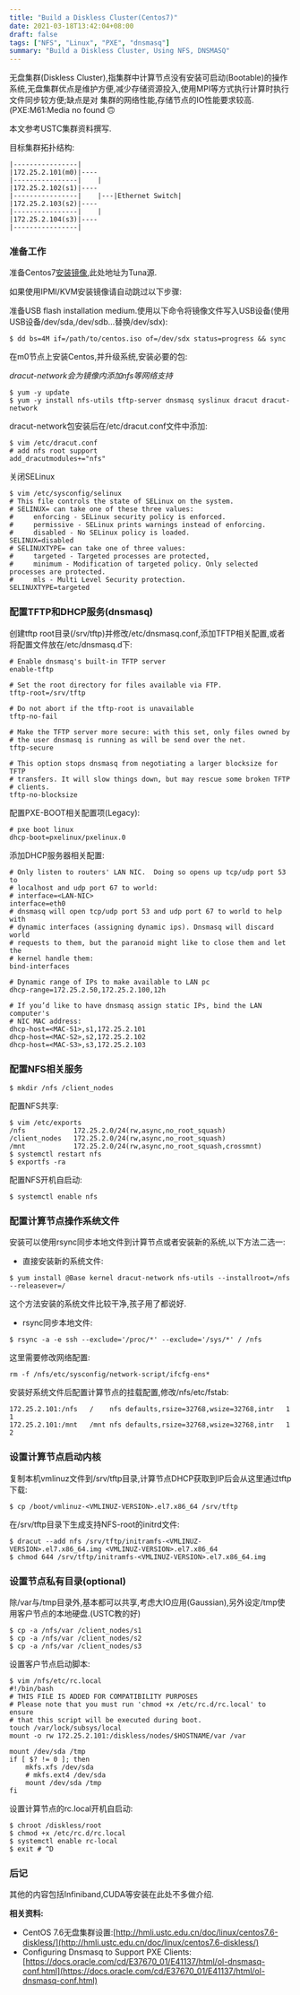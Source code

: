 ```yaml
---
title: "Build a Diskless Cluster(Centos7)"
date: 2021-03-18T13:42:04+08:00
draft: false
tags: ["NFS", "Linux", "PXE", "dnsmasq"]
summary: "Build a Diskless Cluster, Using NFS, DNSMASQ"
---
```


无盘集群(Diskless Cluster),指集群中计算节点没有安装可启动(Bootable)的操作系统,无盘集群优点是维护方便,减少存储资源投入,使用MPI等方式执行计算时执行文件同步较方便;缺点是对
集群的网络性能,存储节点的IO性能要求较高.(PXE:M61:Media no found :upside_down_face:

本文参考USTC集群资料撰写.

目标集群拓扑结构:
```
|----------------|
|172.25.2.101(m0)|----
|----------------|    |
|172.25.2.102(s1)|----
|----------------|    |---|Ethernet Switch| 
|172.25.2.103(s2)|----
|----------------|    |
|172.25.2.104(s3)|----
|----------------|
```

### 准备工作

准备Centos7[安装镜像](https://mirrors.tuna.tsinghua.edu.cn/centos/7.9.2009/isos/x86_64/CentOS-7-x86_64-Minimal-2009.iso),此处地址为Tuna源.

如果使用IPMI/KVM安装镜像请自动跳过以下步骤:

准备USB flash installation medium.使用以下命令将镜像文件写入USB设备(使用USB设备/dev/sda,/dev/sdb...替换/dev/sdx):

``` shell
$ dd bs=4M if=/path/to/centos.iso of=/dev/sdx status=progress && sync
```
在m0节点上安装Centos,并升级系统,安装必要的包:

*dracut-network会为镜像内添加nfs等网络支持*

``` shell
$ yum -y update
$ yum -y install nfs-utils tftp-server dnsmasq syslinux dracut dracut-network
```
dracut-network包安装后在/etc/dracut.conf文件中添加:
``` shell
$ vim /etc/dracut.conf
# add nfs root support
add_dracutmodules+="nfs"
```
关闭SELinux
``` shell
$ vim /etc/sysconfig/selinux
# This file controls the state of SELinux on the system.
# SELINUX= can take one of these three values:
#     enforcing - SELinux security policy is enforced.
#     permissive - SELinux prints warnings instead of enforcing.
#     disabled - No SELinux policy is loaded.
SELINUX=disabled
# SELINUXTYPE= can take one of three values:
#     targeted - Targeted processes are protected,
#     minimum - Modification of targeted policy. Only selected processes are protected. 
#     mls - Multi Level Security protection.
SELINUXTYPE=targeted 
```

### 配置TFTP和DHCP服务(dnsmasq)
创建tftp root目录(/srv/tftp)并修改/etc/dnsmasq.conf,添加TFTP相关配置,或者将配置文件放在/etc/dnsmasq.d下:
``` 
# Enable dnsmasq's built-in TFTP server
enable-tftp

# Set the root directory for files available via FTP.
tftp-root=/srv/tftp

# Do not abort if the tftp-root is unavailable
tftp-no-fail

# Make the TFTP server more secure: with this set, only files owned by
# the user dnsmasq is running as will be send over the net.
tftp-secure

# This option stops dnsmasq from negotiating a larger blocksize for TFTP
# transfers. It will slow things down, but may rescue some broken TFTP
# clients.
tftp-no-blocksize
```
配置PXE-BOOT相关配置项(Legacy):
```
# pxe boot linux
dhcp-boot=pxelinux/pxelinux.0
```
添加DHCP服务器相关配置:
```
# Only listen to routers' LAN NIC.  Doing so opens up tcp/udp port 53 to
# localhost and udp port 67 to world:
# interface=<LAN-NIC>
interface=eth0
# dnsmasq will open tcp/udp port 53 and udp port 67 to world to help with
# dynamic interfaces (assigning dynamic ips). Dnsmasq will discard world
# requests to them, but the paranoid might like to close them and let the
# kernel handle them:
bind-interfaces

# Dynamic range of IPs to make available to LAN pc
dhcp-range=172.25.2.50,172.25.2.100,12h

# If you’d like to have dnsmasq assign static IPs, bind the LAN computer's
# NIC MAC address:
dhcp-host=<MAC-S1>,s1,172.25.2.101
dhcp-host=<MAC-S2>,s2,172.25.2.102
dhcp-host=<MAC-S3>,s3,172.25.2.103
```
### 配置NFS相关服务
``` shell
$ mkdir /nfs /client_nodes
```
配置NFS共享:
``` shell
$ vim /etc/exports
/nfs            172.25.2.0/24(rw,async,no_root_squash)
/client_nodes   172.25.2.0/24(rw,async,no_root_squash)
/mnt            172.25.2.0/24(rw,async,no_root_squash,crossmnt)
$ systemctl restart nfs
$ exportfs -ra
```
配置NFS开机自启动:
``` shell
$ systemctl enable nfs
```
### 配置计算节点操作系统文件
安装可以使用rsync同步本地文件到计算节点或者安装新的系统,以下方法二选一:

+ 直接安装新的系统文件:
``` shell
$ yum install @Base kernel dracut-network nfs-utils --installroot=/nfs --releasever=/
```
这个方法安装的系统文件比较干净,孩子用了都说好.

+ rsync同步本地文件:
``` shell
$ rsync -a -e ssh --exclude='/proc/*' --exclude='/sys/*' / /nfs
```
这里需要修改网络配置:
``` shell
rm -f /nfs/etc/sysconfig/network-script/ifcfg-ens*
```

安装好系统文件后配置计算节点的挂载配置,修改/nfs/etc/fstab:
```
172.25.2.101:/nfs   /    nfs defaults,rsize=32768,wsize=32768,intr   1 1
172.25.2.101:/mnt   /mnt nfs defaults,rsize=32768,wsize=32768,intr   1 2
```

### 设置计算节点启动内核
复制本机vmlinuz文件到/srv/tftp目录,计算节点DHCP获取到IP后会从这里通过tftp下载:
``` shell
$ cp /boot/vmlinuz-<VMLINUZ-VERSION>.el7.x86_64 /srv/tftp
```
在/srv/tftp目录下生成支持NFS-root的initrd文件:
``` shell
$ dracut --add nfs /srv/tftp/initramfs-<VMLINUZ-VERSION>.el7.x86_64.img <VMLINUZ-VERSION>.el7.x86_64
$ chmod 644 /srv/tftp/initramfs-<VMLINUZ-VERSION>.el7.x86_64.img
```

### 设置节点私有目录(optional)
除/var与/tmp目录外,基本都可以共享,考虑大IO应用(Gaussian),另外设定/tmp使用客户节点的本地硬盘.(USTC教的好)
``` shell
$ cp -a /nfs/var /client_nodes/s1
$ cp -a /nfs/var /client_nodes/s2
$ cp -a /nfs/var /client_nodes/s3
```
设置客户节点启动脚本:
``` shell
$ vim /nfs/etc/rc.local
#!/bin/bash
# THIS FILE IS ADDED FOR COMPATIBILITY PURPOSES
# Please note that you must run 'chmod +x /etc/rc.d/rc.local' to ensure
# that this script will be executed during boot.
touch /var/lock/subsys/local
mount -o rw 172.25.2.101:/diskless/nodes/$HOSTNAME/var /var

mount /dev/sda /tmp
if [ $? != 0 ]; then
    mkfs.xfs /dev/sda
    # mkfs.ext4 /dev/sda
    mount /dev/sda /tmp
fi
```
设置计算节点的rc.local开机自启动:
``` shell
$ chroot /diskless/root
$ chmod +x /etc/rc.d/rc.local
$ systemctl enable rc-local
$ exit # ^D
```
### 后记
其他的内容包括Infiniband,CUDA等安装在此处不多做介绍.

**相关资料:**
+ CentOS 7.6无盘集群设置:[http://hmli.ustc.edu.cn/doc/linux/centos7.6-diskless/](http://hmli.ustc.edu.cn/doc/linux/centos7.6-diskless/)
+ Configuring Dnsmasq to Support PXE Clients: [https://docs.oracle.com/cd/E37670_01/E41137/html/ol-dnsmasq-conf.html](https://docs.oracle.com/cd/E37670_01/E41137/html/ol-dnsmasq-conf.html)
